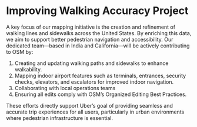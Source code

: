 # Improving Walking Accuracy Project

A key focus of our mapping initiative is the creation and refinement of walking lines and sidewalks across the United States. By enriching this data, we aim to support better pedestrian navigation and accessibility. Our dedicated team—based in India and California—will be actively contributing to OSM by:

  1. Creating and updating walking paths and sidewalks to enhance walkability.
  2. Mapping indoor airport features such as terminals, entrances, security checks, elevators, and escalators for improved indoor navigation.
  3. Collaborating with local operations teams
  4. Ensuring all edits comply with OSM’s Organized Editing Best Practices.


These efforts directly support Uber’s goal of providing seamless and accurate trip experiences for all users, particularly in urban environments where pedestrian infrastructure is essential.
